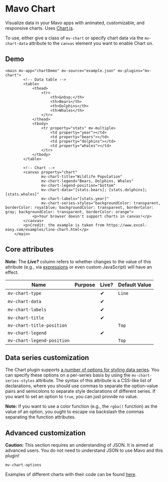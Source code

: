 # Mavo Chart

Visualize data in your Mavo apps with animated, customizable, and responsive charts. Uses [Chart.js](https://www.chartjs.org/).

To use, either give a class of `mv-chart` or specify chart data via the `mv-chart-data` attribute to the `canvas` element you want to enable Chart on.

## Demo

```markup
<main mv-app="chartDemo" mv-source="example.json" mv-plugins="mv-chart">
        <!-- Data table -->
        <table>
            <thead>
                <tr>
                    <th>&nbsp;</th>
                    <th>Bears</th>
                    <th>Dolphins</th>
                    <th>Whales</th>
                </tr>
            </thead>
            <tbody>
                <tr property="stats" mv-multiple>
                    <td property="year"></td>
                    <td property="bears"></td>
                    <td property="dolphins"></td>
                    <td property="whales"></td>
                </tr>
            </tbody>
        </table>

        <!-- Chart -->
        <canvas property="chart"
                mv-chart-title="Wildlife Population"
                mv-chart-legend="Bears, Dolphins, Whales"
                mv-chart-legend-position="bottom"
                mv-chart-data="[stats.bears]; [stats.dolphins]; [stats.whales]"
                mv-chart-labels="[stats.year]"
                mv-chart-series-styles="backgroundColor: transparent, borderColor: royalblue; backgroundColor: transparent, borderColor: gray; backgroundColor: transparent, borderColor: orange">
            <p>Your browser doesn't support charts in canvas!</p>
        </canvas>
        <p>Credit: the example is taken from https://www.excel-easy.com/examples/line-chart.html</p>
    </main>
```

## Core attributes

**Note:** The ***Live?*** column refers to whether changes to the value of this attribute (e.g., via [expressions](https://mavo.io/docs/expressions) or even custom JavaScript) will have an effect.

| Name                       | Purpose | Live? | Default Value |
|----------------------------|---------|-------|---------------|
| `mv-chart-type`            |         | ✔︎     | `Line`        |
| `mv-chart-data`            |         | ✔︎     |               |
| `mv-chart-labels`          |         | ✔︎     |               |
| `mv-chart-title`           |         | ✔︎     |               |
| `mv-chart-title-position`  |         |       | `Top`         |
| `mv-chart-legend`          |         | ✔︎     |               |
| `mv-chart-legend-position` |         |       | `Top`         |

## Data series customization

The Chart plugin supports [a number of options for styling data series](https://www.chartjs.org/docs/latest/configuration/elements.html#line-configuration). You can specify these options on a per-series basis by using the `mv-chart-series-styles` attribute.
The syntax of this attribute is a CSS-like list of declarations, where you should use commas to separate the option-value pairs and semicolons to separate style declarations of different series. If you want to set an option to `true`, you can just provide no value.

**Note:** If you want to use a color function (e.g., the `rgba()` function) as the value of an option, you ought to escape via backslash the commas separating the function attributes.

## Advanced customization

**Caution:** This section requires an understanding of JSON. It is aimed at advanced users. You do not need to understand JSON to use Mavo and this plugin!

`mv-chart-options`

Examples of different charts with their code can be found [here](https://www.chartjs.org/samples/latest/).
